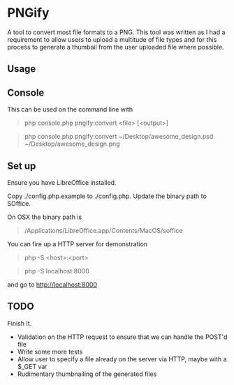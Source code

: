 # PNGify

A tool to convert most file formats to a PNG. This tool was written as I had a requirement
to allow users to upload a multitude of file types and for this process to generate a thumbail
from the user uploaded file where possible.

## Usage



## Console

This can be used on the command line with 

> php console.php pngify:convert \<file\> \[\<output\>\]

> php console.php pngify:convert ~/Desktop/awesome_design.psd ~/Desktop/awesome_design.png

## Set up

Ensure you have LibreOffice installed.

Copy ./config.php.example to ./config.php. Update the binary path to SOffice.

On OSX the binary path is

> /Applications/LibreOffice.app/Contents/MacOS/soffice

You can fire up a HTTP server for demonstration

> php -S \<host\>:\<port\> 

> php -S localhost:8000

and go to [http://localhost:8000]()


## TODO

Finish It.

- Validation on the HTTP request to ensure that we can handle the POST'd file
- Write some more tests
- Allow user to specify a file already on the server via HTTP, maybe with a $_GET var
- Rudimentary thumbnailing of the generated files 